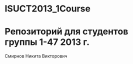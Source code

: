 ﻿ISUCT2013_1Course
=================
# Репозиторий для студентов группы 1-47 2013 г.
Смирнов Никита Викторович